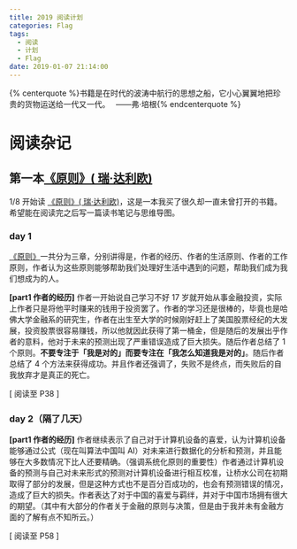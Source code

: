 ```yaml
---
title: 2019 阅读计划
categories: Flag
tags:
  - 阅读
  - 计划
  - Flag
date: 2019-01-07 21:14:00
---
```


{% centerquote %}书籍是在时代的波涛中航行的思想之船，它小心翼翼地把珍贵的货物运送给一代又一代。　
——弗·培根{% endcenterquote %}

<!-- more -->
# 阅读杂记

## 第一本[《原则》( 瑞·达利欧)](https://item.jd.com/12257413.html)
 
1/8 开始读 [《原则》( 瑞·达利欧)](https://item.jd.com/12257413.html)，这是一本我买了很久却一直未曾打开的书籍。希望能在阅读完之后写一篇读书笔记与思维导图。

### day 1
 [《原则》](https://item.jd.com/12257413.html)一共分为三章，分别讲得是，作者的经历、作者的生活原则、作者的工作原则，作者认为这些原则能够帮助我们处理好生活中遇到的问题，帮助我们成为我们想成为的人。
 
**[part1 作者的经历]** 作者一开始说自己学习不好 17 岁就开始从事金融投资，实际上作者只是将他平时赚来的钱用于投资罢了。作者的学习还是很棒的，毕竟也是哈佛大学金融系的研究生，作者在出生至大学的时候刚好赶上了美国股票经纪的大发展，投资股票很容易赚钱，所以他就因此获得了第一桶金，但是随后的发展出乎作者的意料，他对于未来的预测出现了严重错误造成了巨大损失。随后作者总结了 1 个原则。**不要专注于「我是对的」而要专注在「我怎么知道我是对的」**。随后作者总结了 4 个方法来获得成功。并且作者还强调了，失败不是终点，而失败后的自我放弃才是真正的死亡。
 
 [ 阅读至 P38 ]

### day 2（隔了几天）

**[part1 作者的经历]** 作者继续表示了自己对于计算机设备的喜爱，认为计算机设备能够通过公式（现在叫算法中国叫 AI）对未来进行数据化的分析和预测，并且能够在大多数情况下比人还要精确。（强调系统化原则的重要性）作者通过计算机设备的预测与自己对未来形式的预测对计算机设备进行相互校准，让桥水公司在初期取得了部分的发展，但是这种方式也不是百分百成功的，也会有预测错误的情况，造成了巨大的损失。作者表达了对于中国的喜爱与羁绊，并对于中国市场拥有很大的期望。（其中有大部分的作者关于金融的原则与决策，但是由于我并未有金融方面的了解有点不知所云。）

 [ 阅读至 P58 ]
